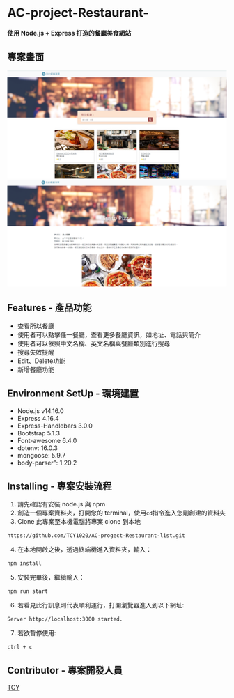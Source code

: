 # AC-project-Restaurant-
**使用 Node.js + Express 打造的餐廳美食網站**
## 專案畫面
![MyImage](https://github.com/TCY1020/AC-progect-Restaurant-list/blob/main/public/img/%E9%A4%90%E5%BB%B3%E9%A6%96%E9%A0%81.png)
![MyImage](https://github.com/TCY1020/AC-progect-Restaurant-list/blob/main/public/img/%E5%85%A7%E5%AE%B9%E4%BB%8B%E7%B4%B9.png)
## Features - 產品功能
+ 查看所以餐廳
+ 使用者可以點擊任一餐廳，查看更多餐廳資訊，如地址、電話與簡介
+ 使用者可以依照中文名稱、英文名稱與餐廳類別進行搜尋
+ 搜尋失敗提醒
+ Edit、Delete功能
+ 新增餐廳功能
## Environment SetUp - 環境建置
+ Node.js v14.16.0
+ Express 4.16.4
+ Express-Handlebars 3.0.0
+ Bootstrap 5.1.3
+ Font-awesome 6.4.0
+ dotenv: 16.0.3
+ mongoose: 5.9.7
+ body-parser": 1.20.2
## Installing - 專案安裝流程
1. 請先確認有安裝 node.js 與 npm
2. 創造一個專案資料夾，打開您的 terminal，使用`cd`指令進入您剛創建的資料夾
3. Clone 此專案至本機電腦將專案 clone 到本地
```
https://github.com/TCY1020/AC-progect-Restaurant-list.git
```
4. 在本地開啟之後，透過終端機進入資料夾，輸入：
```
npm install
```
5. 安裝完畢後，繼續輸入：
```
npm run start
```
6. 若看見此行訊息則代表順利運行，打開瀏覽器進入到以下網址:
```
Server http://localhost:3000 started.
```
7. 若欲暫停使用:
```
ctrl + c
```
## Contributor - 專案開發人員
[TCY](http://dev.nodeca.com)
